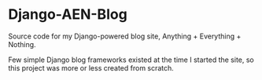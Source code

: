 Django-AEN-Blog
===============

Source code for my Django-powered blog site, Anything + Everything + Nothing.  

Few simple Django blog frameworks existed at the time I started the site, so this project was more or less created from scratch.